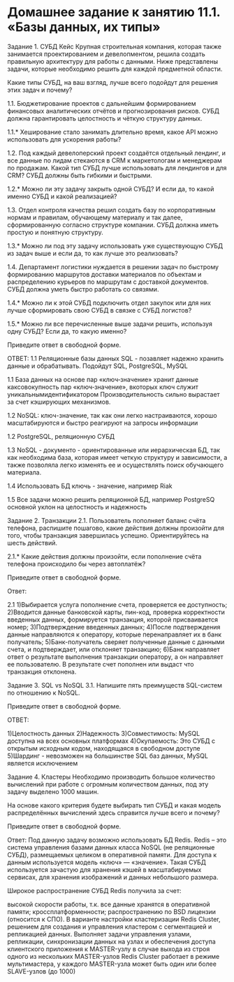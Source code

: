 # Домашнее задание к занятию 11.1. «Базы данных, их типы» 


Задание 1. СУБД
Кейс
Крупная строительная компания, которая также занимается проектированием и девелопментом, решила создать правильную архитектуру для работы с данными. Ниже представлены задачи, которые необходимо решить для каждой предметной области.

Какие типы СУБД, на ваш взгляд, лучше всего подойдут для решения этих задач и почему?

1.1. Бюджетирование проектов с дальнейшим формированием финансовых аналитических отчётов и прогнозирования рисков. СУБД должна гарантировать целостность и чёткую структуру данных.

1.1.* Хеширование стало занимать длительно время, какое API можно использовать для ускорения работы?

1.2. Под каждый девелоперский проект создаётся отдельный лендинг, и все данные по лидам стекаются в CRM к маркетологам и менеджерам по продажам. Какой тип СУБД лучше использовать для лендингов и для CRM? СУБД должны быть гибкими и быстрыми.

1.2.* Можно ли эту задачу закрыть одной СУБД? И если да, то какой именно СУБД и какой реализацией?

1.3. Отдел контроля качества решил создать базу по корпоративным нормам и правилам, обучающему материалу и так далее, сформированную согласно структуре компании. СУБД должна иметь простую и понятную структуру.

1.3.* Можно ли под эту задачу использовать уже существующую СУБД из задач выше и если да, то как лучше это реализовать?

1.4. Департамент логистики нуждается в решении задач по быстрому формированию маршрутов доставки материалов по объектам и распределению курьеров по маршрутам с доставкой документов. СУБД должна уметь быстро работать со связями.

1.4.* Можно ли к этой СУБД подключить отдел закупок или для них лучше сформировать свою СУБД в связке с СУБД логистов?

1.5.* Можно ли все перечисленные выше задачи решить, используя одну СУБД? Если да, то какую именно?

Приведите ответ в свободной форме.



ОТВЕТ:
1.1 Реляционные базы данных SQL - позавляет надежно хранить данные и обрабатывать. Подойдут SQL, PostgreSQL, MySQL


1.1 База данных на основе пар «ключ‑значение» хранит данные каксовокупность пар «ключ‑значение», вкоторых ключ служит уникальнымидентификатором
Производительность сильно вырастает за счет кэширующих механизмов.

1.2 NoSQL: ключ-значение, так как они легко настраиваются, хорошо масштабируются и быстро реагируют на запросы информации

1.2 PostgreSQL, реляционную СУБД

1.3 NoSQL - документо - ориентированные или иерархическая БД, так как необходима база, которая имеет четкую структуру и зависимости, а также позволяла легко изменять ее и осуществлять поиск обучающего материала.

1.4 Использовать БД ключь - значение, например Riak

1.5 Все задачи можно решить реляционной БД, например PostgreSQ основной уклон на целостность и надежность




Задание 2. Транзакции
2.1. Пользователь пополняет баланс счёта телефона, распишите пошагово, какие действия должны произойти для того, чтобы транзакция завершилась успешно. Ориентируйтесь на шесть действий.

2.1.* Какие действия должны произойти, если пополнение счёта телефона происходило бы через автоплатёж?

Приведите ответ в свободной форме.


Ответ:

2.1
1)Выбирается услуга пополнение счета, проверяется ее доступность;
2)Вводится данные банковской карты, пин-код, проверка корректности введенных данных, формируется транзакция, которой присваивается номер;
3)Подтверждение введенных данных;
4)После подтверждения данные направляются к оператору, которые перенаправляет их в банк получатель;
5)Банк-получатель сверяет полученные данные с данными счета, и подтверждает, или отклоняет транзакцию;
6)Банк направляет ответ о результате выполнения транзакции оператору, а он направляет ее пользователю. В результате счет пополнен или выдаст что транзакция отклонена.


Задание 3. SQL vs NoSQL
3.1. Напишите пять преимуществ SQL-систем по отношению к NoSQL.

Приведите ответ в свободной форме.

ОТВЕТ:

1)Целостность данных
2)Надежность
3)Совместимость: MySQL доступна на всех основных платформах
4)Окупаемость: Это СУБД с открытым исходным кодом, находящаяся в свободном доступе
5)Шардинг - невозможен на большинстве SQL баз данных, MySQL является исключением


Задание 4. Кластеры
Необходимо производить большое количество вычислений при работе с огромным количеством данных, под эту задачу выделено 1000 машин.

На основе какого критерия будете выбирать тип СУБД и какая модель распределённых вычислений здесь справится лучше всего и почему?

Приведите ответ в свободной форме.



Ответ:
Под данную задачу возможно использовать БД Redis. Redis – это система управления базами данных класса NoSQL (не реляционные СУБД), размещаемых целиком в оперативной памяти. Для доступа к данным используется модель «ключ» — «значение». Такая СУБД используется зачастую для хранения кэшей в масштабируемых сервисах, для хранения изображений и данных небольшого размера.

Широкое распространение СУБД Redis получила за счет:

высокой скорости работы, т.к. все данные хранятся в оперативной памяти;
кроссплатформенности;
распространению по BSD лицензии (относится к СПО).
В варианте настройки кластеризации Redis Cluster, решением для создания и управления кластером с сегментацией и репликацией данных. Выполняет задачи управления узлами, репликации, синхронизации данных на узлах и обеспечения доступа клиентского приложения к MASTER-узлу в случае выхода из строя одного из нескольких MASTER-узлов Redis Cluster работает в режиме мультимастера, у каждого MASTER-узла может быть один или более SLAVE-узлов (до 1000)
